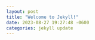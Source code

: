 ```yaml
---
layout: post
title: "Welcome to Jekyll!"
date: 2023-08-27 19:27:48 -0600
categories: jekyll update
---
```

